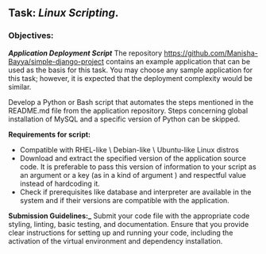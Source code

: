 ## Task: _Linux Scripting_.

### Objectives:

**_Application Deployment Script_**
The repository https://github.com/Manisha-Bayya/simple-django-project contains an example application that can be used as the basis for this task. You may choose any sample application for this task; however, it is expected that the deployment complexity would be similar.

Develop a Python or Bash script that automates the steps mentioned in the README.md file from the application repository. Steps concerning global installation of MySQL and a specific version of Python can be skipped.

**Requirements for script:**
- Compatible with RHEL-like \ Debian-like \ Ubuntu-like Linux distros
- Download and extract the specified version of the application source code. It is preferable to pass this version of information to your script as an argument or a key (as in a kind of argument ) and respectful value instead of hardcoding it.
- Check if prerequisites like database and interpreter are available in the system and if their versions are compatible with the application.

**Submission Guidelines:_**
Submit your code file with the appropriate code styling, linting, basic testing, and documentation.
Ensure that you provide clear instructions for setting up and running your code, including the activation of the virtual environment and dependency installation.
